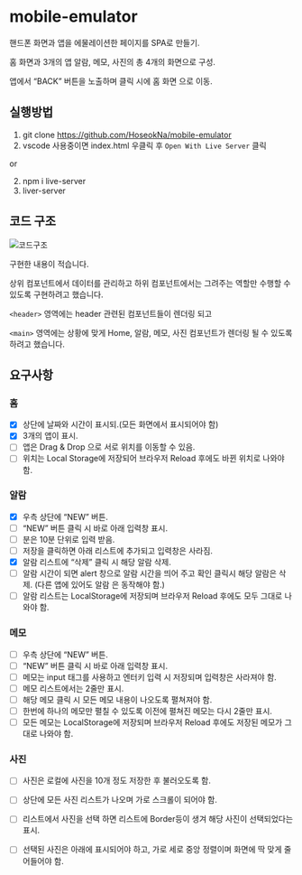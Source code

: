 # mobile-emulator

핸드폰 화면과 앱을 에물레이션한 페이지를 SPA로 만들기.

홈 화면과 3개의 앱 알람, 메모, 사진의 총 4개의 화면으로 구성.

앱에서 “BACK” 버튼을 노출하며 클릭 시에 홈 화면 으로 이동.

## 실행방법

1. git clone https://github.com/HoseokNa/mobile-emulator
2. vscode 사용중이면 index.html 우클릭 후 `Open With Live Server` 클릭

or

2. npm i live-server
3. liver-server

## 코드 구조

![코드구조](https://user-images.githubusercontent.com/16220817/130464410-56b23955-9511-46f4-baad-049e4f55a826.png)

구현한 내용이 적습니다.

상위 컴포넌트에서 데이터를 관리하고 하위 컴포넌트에서는 그려주는 역할만 수행할 수 있도록 구현하려고 했습니다.

`<header>` 영역에는 header 관련된 컴포넌트들이 렌더링 되고

`<main>` 영역에는 상황에 맞게 Home, 알람, 메모, 사진 컴포넌트가 렌더링 될 수 있도록 하려고 했습니다.

## 요구사항

### 홈
- [X] 상단에 날짜와 시간이 표시되.(모든 화면에서 표시되어야 함)
- [X] 3개의 앱이 표시.
- [ ] 앱은 Drag & Drop 으로 서로 위치를 이동할 수 있음.
- [ ] 위치는 Local Storage에 저장되어 브라우저 Reload 후에도 바뀐 위치로 나와야 함.

### 알람
- [X] 우측 상단에 “NEW” 버튼.
- [ ] “NEW” 버튼 클릭 시 바로 아래 입력창 표시.
- [ ] 분은 10분 단위로 입력 받음.
- [ ] 저장을 클릭하면 아래 리스트에 추가되고 입력창은 사라짐.
- [X] 알람 리스트에 “삭제” 클릭 시 해당 알람 삭제.
- [ ] 알람 시간이 되면 alert 창으로 알람 시간을 띄어 주고 확인 클릭시 해당 알람은 삭제. (다른 앱에 있어도 알람 은 동작해야 함.)
- [ ] 알람 리스트는 LocalStorage에 저장되며 브라우저 Reload 후에도 모두 그대로 나와야 함.

### 메모
- [ ] 우측 상단에 “NEW” 버튼.
- [ ] “NEW” 버튼 클릭 시 바로 아래 입력창 표시.
- [ ] 메모는 input 태그를 사용하고 엔터키 입력 시 저장되며 입력창은 사라져야 함.
- [ ] 메모 리스트에서는 2줄만 표시.
- [ ] 해당 메모 클릭 시 모든 메모 내용이 나오도록 펼쳐져야 함.
- [ ] 한번에 하나의 메모만 펼칠 수 있도록 이전에 펼쳐진 메모는 다시 2줄만 표시.
- [ ] 모든 메모는 LocalStorage에 저장되며 브라우저 Reload 후에도 저장된 메모가 그대로 나와야 함.

### 사진
- [ ] 사진은 로컬에 사진을 10개 정도 저장한 후 불러오도록 함.
- [ ] 상단에 모든 사진 리스트가 나오며 가로 스크롤이 되어야 함.
- [ ] 리스트에서 사진을 선택 하면 리스트에 Border등이 생겨 해당 사진이 선택되었다는 표시.
- [ ] 선택된 사진은 아래에 표시되어야 하고, 가로 세로 중앙 정렬이며 화면에 딱 맞게 줄어들어야 함.

